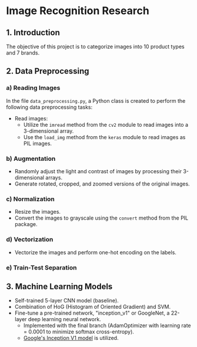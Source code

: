 # Image Recognition Research

## 1. Introduction

The objective of this project is to categorize images into 10 product types and 7 brands.

## 2. Data Preprocessing

### a) Reading Images

In the file `data_preprocessing.py`, a Python class is created to perform the following data preprocessing tasks:

- Read images:
  - Utilize the `imread` method from the `cv2` module to read images into a 3-dimensional array.
  - Use the `load_img` method from the `keras` module to read images as PIL images.

### b) Augmentation

- Randomly adjust the light and contrast of images by processing their 3-dimensional arrays.
- Generate rotated, cropped, and zoomed versions of the original images.

### c) Normalization

- Resize the images.
- Convert the images to grayscale using the `convert` method from the PIL package.

### d) Vectorization

- Vectorize the images and perform one-hot encoding on the labels.

### e) Train-Test Separation

## 3. Machine Learning Models

- Self-trained 5-layer CNN model (baseline).
- Combination of HoG (Histogram of Oriented Gradient) and SVM.
- Fine-tune a pre-trained network, "inception_v1" or GoogleNet, a 22-layer deep learning neural network.
  - Implemented with the final branch (AdamOptimizer with learning rate = 0.0001 to minimize softmax cross-entropy).
  - [Google's Inception V1 model](http://alpha.tfhub.dev/google/imagenet/inception_v1/classification/1) is utilized.
